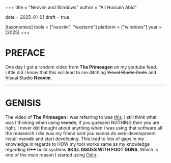 +++
title = "Neovim and Windows"
author = "Ali Hussain Abid"

date = 2025-01-01
draft = true

[taxonomies]
tools = ["neovim", "wezterm"]
platform = ["windows"]
year = [2025]
+++
# PREFACE
One day I got a random video from **The Primeagen** on my youtube feed. Little did I know that this will lead to me ditching ~~Visual Studio Code~~ and ~~Visual Studio~~ **Neovim**.

---
# GENISIS
The video of **The Primeagen** I was referring to was [this](https://www.youtube.com/watch?v=w7i4amO_zaE). I still think what was I thinking when using ~~vscode~~, if you guessed NOTHING then you are right. I never did thought about anything when I was using that software all the reasearch I did was my friend said you wanna do web-development install ~~vscode~~ and start developing. This lead to lots of gaps in my knowledge in regards to HOW my tool works same as my knowledge regarding ~~C++~~ build systems **SKILL ISSUES WITH FOOT GUNS**. Which is one of the main reason I started using [Odin](https://odin-lang.org/).

# 